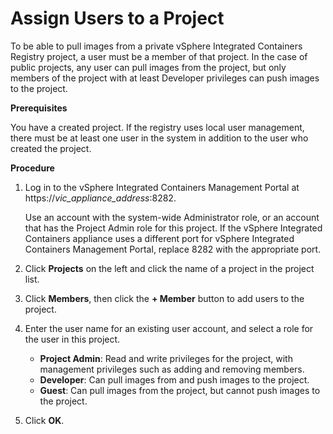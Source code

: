 # Assign Users to a Project #

To be able to pull images from a private vSphere Integrated Containers Registry project, a user must be a member of that project. In the case of public projects, any user can pull images from the project, but only members of the project with at least Developer privileges can push images to the project.

**Prerequisites**

You have a created project. If the registry uses local user management, there must be at least one user in the system in addition to the user who created the project.

**Procedure**

1. Log in to the vSphere Integrated Containers Management Portal at https://<i>vic_appliance_address</i>:8282.

   Use an account with the system-wide Administrator role, or an account that has the Project Admin role for this project. If the vSphere Integrated Containers appliance uses a different port for vSphere Integrated Containers Management Portal, replace 8282 with the appropriate port.
2. Click **Projects** on the left and click the name of a project in the project list.
7. Click **Members**, then click the **+ Member** button to add users to the project.
8. Enter the user name for an existing user account, and select a role for the user in this project.

   - **Project Admin**: Read and write privileges for the project, with management privileges such as adding and removing members.
   - **Developer**: Can pull images from and push images to the project.
   - **Guest**: Can pull images from the project, but cannot push images to the project.
5. Click **OK**.